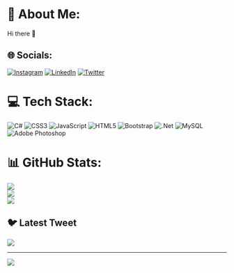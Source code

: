 # 💫 About Me:
Hi there 👋<br>


## 🌐 Socials:
[![Instagram](https://img.shields.io/badge/Instagram-%23E4405F.svg?logo=Instagram&logoColor=white)](https://instagram.com/furkanadim) [![LinkedIn](https://img.shields.io/badge/LinkedIn-%230077B5.svg?logo=linkedin&logoColor=white)](https://linkedin.com/in/https://www.linkedin.com/in/furkan-adim-b64508174/) [![Twitter](https://img.shields.io/badge/Twitter-%231DA1F2.svg?logo=Twitter&logoColor=white)](https://twitter.com/61grad104) 

# 💻 Tech Stack:
![C#](https://img.shields.io/badge/c%23-%23239120.svg?style=for-the-badge&logo=c-sharp&logoColor=white) ![CSS3](https://img.shields.io/badge/css3-%231572B6.svg?style=for-the-badge&logo=css3&logoColor=white) ![JavaScript](https://img.shields.io/badge/javascript-%23323330.svg?style=for-the-badge&logo=javascript&logoColor=%23F7DF1E) ![HTML5](https://img.shields.io/badge/html5-%23E34F26.svg?style=for-the-badge&logo=html5&logoColor=white) ![Bootstrap](https://img.shields.io/badge/bootstrap-%23563D7C.svg?style=for-the-badge&logo=bootstrap&logoColor=white) ![.Net](https://img.shields.io/badge/.NET-5C2D91?style=for-the-badge&logo=.net&logoColor=white) ![MySQL](https://img.shields.io/badge/mysql-%2300f.svg?style=for-the-badge&logo=mysql&logoColor=white) ![Adobe Photoshop](https://img.shields.io/badge/adobephotoshop-%2331A8FF.svg?style=for-the-badge&logo=adobephotoshop&logoColor=white)
# 📊 GitHub Stats:
![](https://github-readme-stats.vercel.app/api?username=furkanadim&theme=dark&hide_border=false&include_all_commits=false&count_private=false)<br/>
![](https://github-readme-streak-stats.herokuapp.com/?user=furkanadim&theme=dark&hide_border=false)<br/>
![](https://github-readme-stats.vercel.app/api/top-langs/?username=furkanadim&theme=dark&hide_border=false&include_all_commits=false&count_private=false&layout=compact)

## 🐦 Latest Tweet
[![](https://gtce.itsvg.in/api?username=61grad104)](https://github.com/VishwaGauravIn/github-twitter-card-embed)

---
[![](https://visitcount.itsvg.in/api?id=furkanadim&icon=0&color=0)](https://visitcount.itsvg.in)

<!-- Proudly created with GPRM ( https://gprm.itsvg.in ) -->
